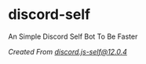 # discord-self
An Simple Discord Self Bot To Be Faster

*Created From [discord.js-self@12.0.4](https://www.npmjs.com/package/discord.js-self)*
